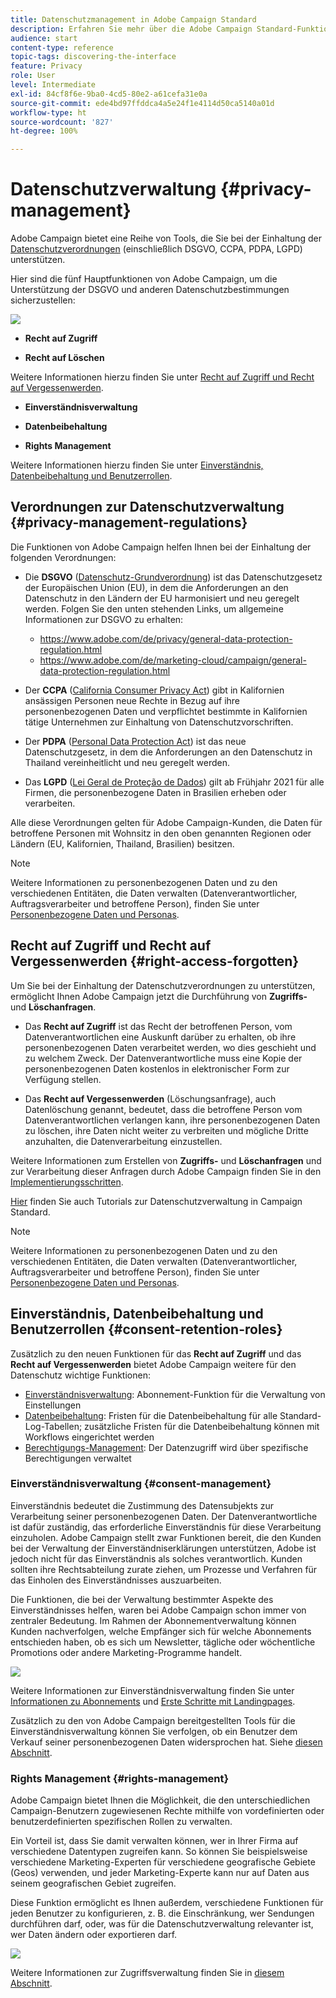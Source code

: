 ```yaml
---
title: Datenschutzmanagement in Adobe Campaign Standard
description: Erfahren Sie mehr über die Adobe Campaign Standard-Funktionen zur Datenschutzverwaltung.
audience: start
content-type: reference
topic-tags: discovering-the-interface
feature: Privacy
role: User
level: Intermediate
exl-id: 84cf8f6e-9ba0-4cd5-80e2-a61cefa31e0a
source-git-commit: ede4bd97ffddca4a5e24f1e4114d50ca5140a01d
workflow-type: ht
source-wordcount: '827'
ht-degree: 100%

---
```


# Datenschutzverwaltung {#privacy-management}

Adobe Campaign bietet eine Reihe von Tools, die Sie bei der Einhaltung der [Datenschutzverordnungen](#privacy-management-regulations) (einschließlich DSGVO, CCPA, PDPA, LGPD) unterstützen.

Hier sind die fünf Hauptfunktionen von Adobe Campaign, um die Unterstützung der DSGVO und anderen Datenschutzbestimmungen sicherzustellen:

![](assets/privacy-gdpr-use-cases.png)

* **Recht auf Zugriff**

* **Recht auf Löschen**

Weitere Informationen hierzu finden Sie unter [Recht auf Zugriff und Recht auf Vergessenwerden](#right-access-forgotten).

* **Einverständnisverwaltung**

* **Datenbeibehaltung**

* **Rights Management**

Weitere Informationen hierzu finden Sie unter [Einverständnis, Datenbeibehaltung und Benutzerrollen](#consent-retention-roles).

<!--This section presents general information on what Privacy management is and the features provided by Adobe Campaign to manage the [Right to Access and Right to be Forgotten](#right-access-forgotten).

It also contains information on important features to manage Privacy ([consent, data retention and user roles](#consent-retention-roles)), as well as best practices to help you with your Privacy compliance when using Adobe Campaign.-->

## Verordnungen zur Datenschutzverwaltung {#privacy-management-regulations}

Die Funktionen von Adobe Campaign helfen Ihnen bei der Einhaltung der folgenden Verordnungen:

* Die **DSGVO** ([Datenschutz-Grundverordnung](https://ec.europa.eu/info/law/law-topic/data-protection/reform/what-does-general-data-protection-regulation-gdpr-govern_de)) ist das Datenschutzgesetz der Europäischen Union (EU), in dem die Anforderungen an den Datenschutz in den Ländern der EU harmonisiert und neu geregelt werden. Folgen Sie den unten stehenden Links, um allgemeine Informationen zur DSGVO zu erhalten:

   * https://www.adobe.com/de/privacy/general-data-protection-regulation.html
   * https://www.adobe.com/de/marketing-cloud/campaign/general-data-protection-regulation.html

* Der **CCPA** ([California Consumer Privacy Act](https://leginfo.legislature.ca.gov/faces/codes_displayText.xhtml?lawCode=CIV&amp;division=3.&amp;title=1.81.5.&amp;part=4.&amp;chapter=&amp;article=)) gibt in Kalifornien ansässigen Personen neue Rechte in Bezug auf ihre personenbezogenen Daten und verpflichtet bestimmte in Kalifornien tätige Unternehmen zur Einhaltung von Datenschutzvorschriften.
* Der **PDPA** ([Personal Data Protection Act](https://secureprivacy.ai/thailand-pdpa-summary-what-businesses-need-to-know/)) ist das neue Datenschutzgesetz, in dem die Anforderungen an den Datenschutz in Thailand vereinheitlicht und neu geregelt werden.
* Das **LGPD** ([Lei Geral de Proteção de Dados](https://iapp.org/media/pdf/resource_center/Brazilian_General_Data_Protection_Law.pdf)) gilt ab Frühjahr 2021 für alle Firmen, die personenbezogene Daten in Brasilien erheben oder verarbeiten.

Alle diese Verordnungen gelten für Adobe Campaign-Kunden, die Daten für betroffene Personen mit Wohnsitz in den oben genannten Regionen oder Ländern (EU, Kalifornien, Thailand, Brasilien) besitzen.

>[!NOTE]
>
>Weitere Informationen zu personenbezogenen Daten und zu den verschiedenen Entitäten, die Daten verwalten (Datenverantwortlicher, Auftragsverarbeiter und betroffene Person), finden Sie unter [Personenbezogene Daten und Personas](../../start/using/privacy.md#personal-data).

## Recht auf Zugriff und Recht auf Vergessenwerden {#right-access-forgotten}

Um Sie bei der Einhaltung der Datenschutzverordnungen zu unterstützen, ermöglicht Ihnen Adobe Campaign jetzt die Durchführung von **Zugriffs-** und **Löschanfragen**.

* Das **Recht auf Zugriff** ist das Recht der betroffenen Person, vom Datenverantwortlichen eine Auskunft darüber zu erhalten, ob ihre personenbezogenen Daten verarbeitet werden, wo dies geschieht und zu welchem Zweck. Der Datenverantwortliche muss eine Kopie der personenbezogenen Daten kostenlos in elektronischer Form zur Verfügung stellen.

* Das **Recht auf Vergessenwerden** (Löschungsanfrage), auch Datenlöschung genannt, bedeutet, dass die betroffene Person vom Datenverantwortlichen verlangen kann, ihre personenbezogenen Daten zu löschen, ihre Daten nicht weiter zu verbreiten und mögliche Dritte anzuhalten, die Datenverarbeitung einzustellen.

Weitere Informationen zum Erstellen von **Zugriffs-** und **Löschanfragen** und zur Verarbeitung dieser Anfragen durch Adobe Campaign finden Sie in den [Implementierungsschritten](../../start/using/privacy-requests.md#about-privacy-requests).

[Hier](https://experienceleague.adobe.com/docs/campaign-standard-learn/tutorials/privacy/privacy-overview.html?lang=de#privacy) finden Sie auch Tutorials zur Datenschutzverwaltung in Campaign Standard.

>[!NOTE]
>
>Weitere Informationen zu personenbezogenen Daten und zu den verschiedenen Entitäten, die Daten verwalten (Datenverantwortlicher, Auftragsverarbeiter und betroffene Person), finden Sie unter [Personenbezogene Daten und Personas](../../start/using/privacy.md#personal-data).

## Einverständnis, Datenbeibehaltung und Benutzerrollen {#consent-retention-roles}

Zusätzlich zu den neuen Funktionen für das **Recht auf Zugriff** und das **Recht auf Vergessenwerden** bietet Adobe Campaign weitere für den Datenschutz wichtige Funktionen:

* [Einverständnisverwaltung](#consent-management): Abonnement-Funktion für die Verwaltung von Einstellungen
* [Datenbeibehaltung](../../administration/using/data-retention.md): Fristen für die Datenbeibehaltung für alle Standard-Log-Tabellen; zusätzliche Fristen für die Datenbeibehaltung können mit Workflows eingerichtet werden
* [Berechtigungs-Management](#rights-management): Der Datenzugriff wird über spezifische Berechtigungen verwaltet

### Einverständnisverwaltung {#consent-management}

Einverständnis bedeutet die Zustimmung des Datensubjekts zur Verarbeitung seiner personenbezogenen Daten. Der Datenverantwortliche ist dafür zuständig, das erforderliche Einverständnis für diese Verarbeitung einzuholen. Adobe Campaign stellt zwar Funktionen bereit, die den Kunden bei der Verwaltung der Einverständniserklärungen unterstützen, Adobe ist jedoch nicht für das Einverständnis als solches verantwortlich. Kunden sollten ihre Rechtsabteilung zurate ziehen, um Prozesse und Verfahren für das Einholen des Einverständnisses auszuarbeiten.

Die Funktionen, die bei der Verwaltung bestimmter Aspekte des Einverständnisses helfen, waren bei Adobe Campaign schon immer von zentraler Bedeutung. Im Rahmen der Abonnementverwaltung können Kunden nachverfolgen, welche Empfänger sich für welche Abonnements entschieden haben, ob es sich um Newsletter, tägliche oder wöchentliche Promotions oder andere Marketing-Programme handelt.

![](assets/privacy-consent-management.png)

Weitere Informationen zur Einverständnisverwaltung finden Sie unter [Informationen zu Abonnements](../../audiences/using/about-subscriptions.md) und [Erste Schritte mit Landingpages](../../channels/using/getting-started-with-landing-pages.md).

Zusätzlich zu den von Adobe Campaign bereitgestellten Tools für die Einverständnisverwaltung können Sie verfolgen, ob ein Benutzer dem Verkauf seiner personenbezogenen Daten widersprochen hat. Siehe [diesen Abschnitt](../../start/using/privacy-requests.md#sale-of-personal-information-ccpa).

### Rights Management {#rights-management}

Adobe Campaign bietet Ihnen die Möglichkeit, die den unterschiedlichen Campaign-Benutzern zugewiesenen Rechte mithilfe von vordefinierten oder benutzerdefinierten spezifischen Rollen zu verwalten.

Ein Vorteil ist, dass Sie damit verwalten können, wer in Ihrer Firma auf verschiedene Datentypen zugreifen kann. So können Sie beispielsweise verschiedene Marketing-Experten für verschiedene geografische Gebiete (Geos) verwenden, und jeder Marketing-Experte kann nur auf Daten aus seinem geografischen Gebiet zugreifen.

Diese Funktion ermöglicht es Ihnen außerdem, verschiedene Funktionen für jeden Benutzer zu konfigurieren, z. B. die Einschränkung, wer Sendungen durchführen darf, oder, was für die Datenschutzverwaltung relevanter ist, wer Daten ändern oder exportieren darf.

![](assets/privacy-user-management.png)

Weitere Informationen zur Zugriffsverwaltung finden Sie in [diesem Abschnitt](../../administration/using/about-access-management.md).
